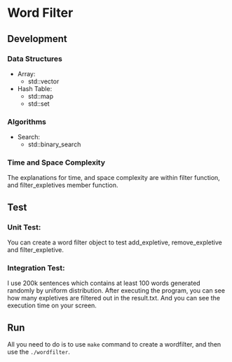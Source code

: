 # Word Filter
## Development
### Data Structures
- Array:
    - std::vector
- Hash Table:
    - std::map
    - std::set
### Algorithms
- Search:
    - std::binary_search
### Time and Space Complexity
The explanations for time, and space complexity are within filter function, and filter_expletives member function.
## Test
### Unit Test:
You can create a word filter object to test add_expletive, remove_expletive and filter_expletive.
### Integration Test:
I use 200k sentences which contains at least 100 words generated randomly by uniform distribution. After executing the program,
you can see how many expletives are filtered out in the result.txt. And you can see the execution time on your screen.
## Run
All you need to do is to use `make` command to create a wordfilter, and then use the `./wordfilter`.
